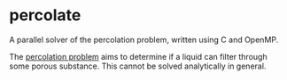 # percolate

A parallel solver of the percolation problem, written using C and OpenMP.

The [percolation problem](https://en.wikipedia.org/wiki/Percolation_theory) aims to determine if a liquid can filter through some porous substance. This cannot be solved analytically in general.
